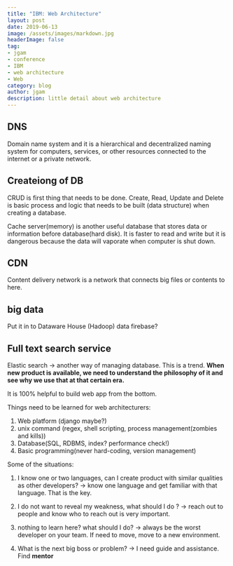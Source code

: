 ```yaml
---
title: "IBM: Web Architecture"
layout: post
date: 2019-06-13
image: /assets/images/markdown.jpg
headerImage: false
tag:
- jgam
- conference
- IBM
- web architecture
- Web
category: blog
author: jgam
description: little detail about web architecture
---
```


## DNS

Domain name system and it is a hierarchical and decentralized naming system for computers, services, or other resources connected to the internet or a private network.

## Createiong of DB

CRUD is first thing that needs to be done. Create, Read, Update and Delete is basic process and logic that needs to be built (data structure) when creating a database.

Cache server(memory) is another useful database that stores data or information before database(hard disk). It is faster to read and write but it is dangerous because the data will vaporate when computer is shut down.

## CDN

Content delivery network is a network that connects big files or contents to here.

## big data

Put it in to Dataware House (Hadoop) data firebase?

## Full text search service

Elastic search -> another way of managing database. This is a trend. **When new product is available, we need to understand the philosophy of it and see why we use that at that certain era.**

It is 100% helpful to build web app from the bottom.

Things need to be learned for web architecturers:
1. Web platform (django maybe?)
2. unix command (regex, shell scripting, process management(zombies and kills))
3. Database(SQL, RDBMS, index? performance check!)
4. Basic programming(never hard-coding, version management)

Some of the situations:
1. I know one or two languages, can I create product with similar qualities as other developers?
-> know one language and get familiar with that language. That is the key.

2. I do not want to reveal my weakness, what should I do ?
-> reach out to people and know who to reach out is very important.

3. nothing to learn here? what should I do?
-> always be the worst developer on your team. If need to move, move to a new environment.

4. What is the next big boss or problem?
-> I need guide and assistance. Find **mentor**